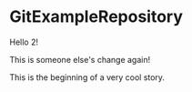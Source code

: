 # GitExampleRepository

Hello 2!

This is someone else's change again!


This is the beginning of a very cool story.